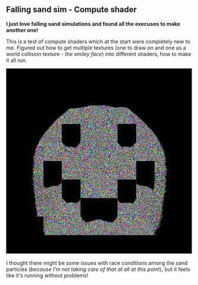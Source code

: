 ## Falling sand sim - Compute shader

**I just love falling sand simulations and found all the execuses to make
another one!**

This is a test of compute shaders which at the start were completely new to me.
Figured out how to get multiple textures (one to draw on and one as a world
collision texture - *the smiley face*) into different shaders, how to make it
all run.

![p1](./pics/p1.jpg)

I thought there might be some issues with race conditions among the sand
particles (*because I'm not taking care of that at all at this point*), but it
feels like it's running without problems!
